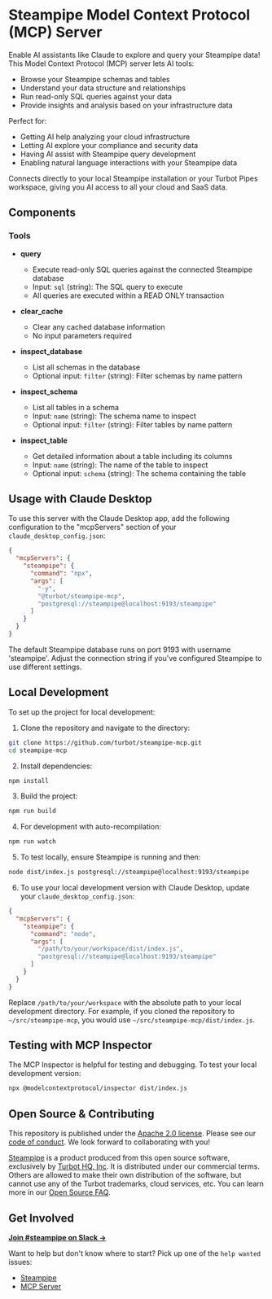 # Steampipe Model Context Protocol (MCP) Server

Enable AI assistants like Claude to explore and query your Steampipe data! This Model Context Protocol (MCP) server lets AI tools:

- Browse your Steampipe schemas and tables
- Understand your data structure and relationships
- Run read-only SQL queries against your data
- Provide insights and analysis based on your infrastructure data

Perfect for:
- Getting AI help analyzing your cloud infrastructure
- Letting AI explore your compliance and security data
- Having AI assist with Steampipe query development
- Enabling natural language interactions with your Steampipe data

Connects directly to your local Steampipe installation or your Turbot Pipes workspace, giving you AI access to all your cloud and SaaS data.

## Components

### Tools

- **query**
  - Execute read-only SQL queries against the connected Steampipe database
  - Input: `sql` (string): The SQL query to execute
  - All queries are executed within a READ ONLY transaction

- **clear_cache**
  - Clear any cached database information
  - No input parameters required

- **inspect_database**
  - List all schemas in the database
  - Optional input: `filter` (string): Filter schemas by name pattern

- **inspect_schema**
  - List all tables in a schema
  - Input: `name` (string): The schema name to inspect
  - Optional input: `filter` (string): Filter tables by name pattern

- **inspect_table**
  - Get detailed information about a table including its columns
  - Input: `name` (string): The name of the table to inspect
  - Optional input: `schema` (string): The schema containing the table

## Usage with Claude Desktop

To use this server with the Claude Desktop app, add the following configuration to the "mcpServers" section of your `claude_desktop_config.json`:

```json
{
  "mcpServers": {
    "steampipe": {
      "command": "npx",
      "args": [
        "-y",
        "@turbot/steampipe-mcp",
        "postgresql://steampipe@localhost:9193/steampipe"
      ]
    }
  }
}
```

The default Steampipe database runs on port 9193 with username 'steampipe'. Adjust the connection string if you've configured Steampipe to use different settings.

## Local Development

To set up the project for local development:

1. Clone the repository and navigate to the directory:
```sh
git clone https://github.com/turbot/steampipe-mcp.git
cd steampipe-mcp
```

2. Install dependencies:
```sh
npm install
```

3. Build the project:
```sh
npm run build
```

4. For development with auto-recompilation:
```sh
npm run watch
```

5. To test locally, ensure Steampipe is running and then:
```sh
node dist/index.js postgresql://steampipe@localhost:9193/steampipe
```

6. To use your local development version with Claude Desktop, update your `claude_desktop_config.json`:
```json
{
  "mcpServers": {
    "steampipe": {
      "command": "node",
      "args": [
        "/path/to/your/workspace/dist/index.js",
        "postgresql://steampipe@localhost:9193/steampipe"
      ]
    }
  }
}
```

Replace `/path/to/your/workspace` with the absolute path to your local development directory. For example, if you cloned the repository to `~/src/steampipe-mcp`, you would use `~/src/steampipe-mcp/dist/index.js`.

## Testing with MCP Inspector

The MCP Inspector is helpful for testing and debugging. To test your local development version:

```sh
npx @modelcontextprotocol/inspector dist/index.js
```

## Open Source & Contributing

This repository is published under the [Apache 2.0 license](https://www.apache.org/licenses/LICENSE-2.0). Please see our [code of conduct](https://github.com/turbot/.github/blob/main/CODE_OF_CONDUCT.md). We look forward to collaborating with you!

[Steampipe](https://steampipe.io) is a product produced from this open source software, exclusively by [Turbot HQ, Inc](https://turbot.com). It is distributed under our commercial terms. Others are allowed to make their own distribution of the software, but cannot use any of the Turbot trademarks, cloud services, etc. You can learn more in our [Open Source FAQ](https://turbot.com/open-source).

## Get Involved

**[Join #steampipe on Slack →](https://turbot.com/community/join)**

Want to help but don't know where to start? Pick up one of the `help wanted` issues:
- [Steampipe](https://github.com/turbot/steampipe/labels/help%20wanted)
- [MCP Server](https://github.com/turbot/steampipe-mcp/labels/help%20wanted)